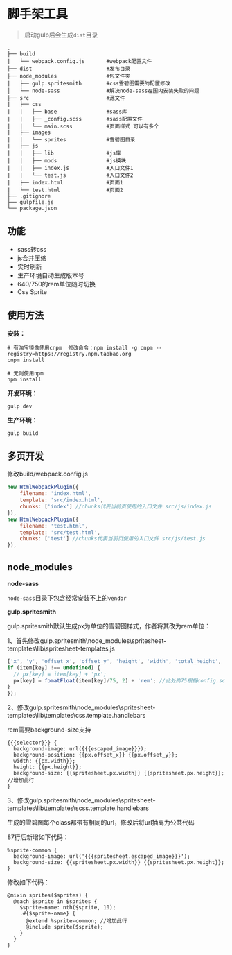 # 脚手架工具

> 启动gulp后会生成`dist`目录

```
.
├── build                       
|   └── webpack.config.js       #webpack配置文件
├── dist                        #发布目录
├── node_modules                #包文件夹
|   ├── gulp.spritesmith        #css雪碧图需要的配置修改
│   └── node-sass               #解决node-sass在国内安装失败的问题
├── src                         #源文件
|   ├── css                    
|   |   ├── base                #sass库
|   |   ├── _config.scss        #sass配置文件
|   |   └── main.scss           #页面样式 可以有多个
|   ├── images                  
|   |   └── sprites             #雪碧图目录
|   ├── js                      
|   |   ├── lib                 #js库
|   |   ├── mods                #js模块
|   |   ├── index.js            #入口文件1
|   |   └── test.js             #入口文件2
|   ├── index.html              #页面1
|   └── test.html               #页面2
├── .gitignore     
├── gulpfile.js                 
└── package.json
```

## 功能

- sass转css
- js合并压缩
- 实时刷新
- 生产环境自动生成版本号
- 640/750的rem单位随时切换
- Css Sprite

## 使用方法

**安装：**

```
# 有淘宝镜像使用cnpm  修改命令：npm install -g cnpm --registry=https://registry.npm.taobao.org
cnpm install   

# 无则使用npm
npm install
```

**开发环境：**

```
gulp dev
```

**生产环境：**

```
gulp build
```

## 多页开发

修改build/webpack.config.js

```javascript
new HtmlWebpackPlugin({
    filename: 'index.html',
    template: 'src/index.html',
    chunks: ['index'] //chunks代表当前页使用的入口文件 src/js/index.js
}),
new HtmlWebpackPlugin({
    filename: 'test.html',
    template: 'src/test.html',
    chunks: ['test'] //chunks代表当前页使用的入口文件 src/js/test.js
}),
```


## node_modules

**node-sass**

`node-sass`目录下包含经常安装不上的`vendor`

**gulp.spritesmith**

gulp.spritesmith默认生成px为单位的雪碧图样式，作者将其改为rem单位：

1、首先修改gulp.spritesmith\node_modules\spritesheet-templates\lib\spritesheet-templates.js

```javascript
['x', 'y', 'offset_x', 'offset_y', 'height', 'width', 'total_height', 'total_width'].forEach(function (key) {
if (item[key] !== undefined) {
  // px[key] = item[key] + 'px';
  px[key] = fomatFloat(item[key]/75, 2) + 'rem'; //此处的75根据config.scss的$output值进行设置   750 -> 75   640 -> 40
}
});
```

2、修改gulp.spritesmith\node_modules\spritesheet-templates\lib\templates\css.template.handlebars

rem需要background-size支持

```
{{{selector}}} {
  background-image: url({{{escaped_image}}});
  background-position: {{px.offset_x}} {{px.offset_y}};
  width: {{px.width}};
  height: {{px.height}};
  background-size: {{spritesheet.px.width}} {{spritesheet.px.height}}; //增加此行
}
```

3、修改gulp.spritesmith\node_modules\spritesheet-templates\lib\templates\scss.template.handlebars

生成的雪碧图每个class都带有相同的url，修改后将url抽离为公共代码

87行后新增如下代码：

```
%sprite-common {
  background-image: url('{{{spritesheet.escaped_image}}}');
  background-size: {{spritesheet.px.width}} {{spritesheet.px.height}};
}
```

修改如下代码：

```
@mixin sprites($sprites) {
  @each $sprite in $sprites {
    $sprite-name: nth($sprite, 10);
    .#{$sprite-name} {
      @extend %sprite-common; //增加此行
      @include sprite($sprite);
    }
  }
}
```